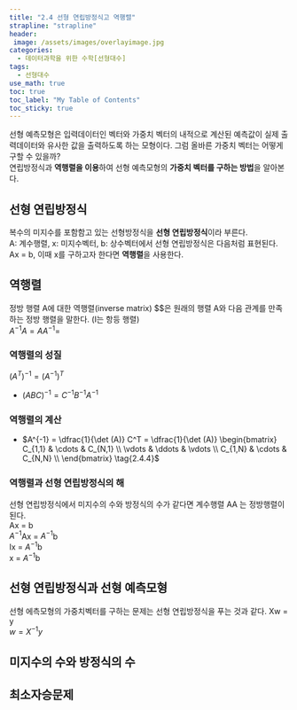```yaml
---
title: "2.4 선형 연립방정식고 역행렬"
strapline: "strapline"
header:
 image: /assets/images/overlayimage.jpg
categories: 
  - 데이터과학을 위한 수학[선형대수]
tags:
  - 선형대수
use_math: true
toc: true
toc_label: "My Table of Contents" 
toc_sticky: true
---
```

선형 예측모형은 입력데이터인 벡터와 가중치 벡터의 내적으로 계산된 예측값이 실제 출력데이터와 유사한 값을 출력하도록 하는 모형이다. 그럼 올바른 가중치 벡터는 어떻게 구할 수 있을까?  
연립방정식과 **역행렬을 이용**하여 선형 예측모형의 **가중치 벡터를 구하는 방법**을 알아본다.

## 선형 연립방정식
복수의 미지수를 포함함고 있는 선형방정식을 **선형 연립방정식**이라 부른다.  
A: 계수행렬, x: 미지수벡터, b: 상수벡터에서 선형 연립방정식은 다음처럼 표현된다.  
Ax = b, 이때 x를 구하고자 한다면 **역행렬**을 사용한다.

## 역행렬
정방 행렬 A에 대한 역행렬(inverse matrix) $$은 원래의 행렬 A와 다음 관계를 만족하는 정방 행렬을 말한다. (I는 항등 행렬)  
$A^{-1} A = A A^{-1} = \tag{2.4.1}$  

### 역행렬의 성질
$(A^{T})^{-1} = (A^{-1})^{T}  
\tag{2.4.2}$
* $(ABC)^{-1} = C^{-1} B^{-1} A^{-1}  
\tag{2.4.3}$

### 역행렬의 계산
* $A^{-1} = \dfrac{1}{\det (A)} C^T = \dfrac{1}{\det (A)} 
\begin{bmatrix}
C_{1,1} & \cdots & C_{N,1}  \\
\vdots  & \ddots & \vdots   \\
C_{1,N} & \cdots & C_{N,N}  \\
\end{bmatrix}
\tag{2.4.4}$

### 역행렬과 선형 연립방정식의 해
선형 연립방정식에서 미지수의 수와 방정식의 수가 같다면 계수행렬  AA 는 정방행렬이 된다.  
Ax = b  
$A^{-1}$Ax = $A^{-1}$b  
Ix = $A^{-1}$b  
x = $A^{-1}$b  

## 선형 연립방정식과 선형 예측모형
선형 에측모형의 가중치벡터를 구하는 문제는 선형 연립방정식을 푸는 것과 같다.
Xw = y  
$w = X^{-1} y  
\tag{2.4.5}$
## 미지수의 수와 방정식의 수

## 최소자승문제